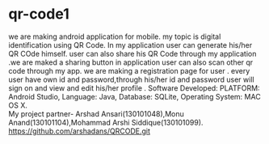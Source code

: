# qr-code1 
we are making android application for mobile. my topic is digital identification using QR Code. In my application user can generate his/her QR COde himself. user can also share his QR Code through my application .we are maked a sharing button in application user can also scan other qr code through my app. we are making a registration page for user . every user have own id and password,through his/her id and password user will sign on and view and edit his/her profile . 
Software Developed: PLATFORM: Android Studio, Language: Java, Database: SQLite, Operating System: MAC OS X.  
My project partner- Arshad Ansari(130101048),Monu Anand(130101104),Mohammad Arshi Siddique(130101099).
https://github.com/arshadans/QRCODE.git
